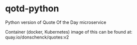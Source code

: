 # qotd-python
Python version of Quote Of the Day microservice  

Container (docker, Kubernetes) image of this can be found at: quay.io/donschenck/quotes:v2